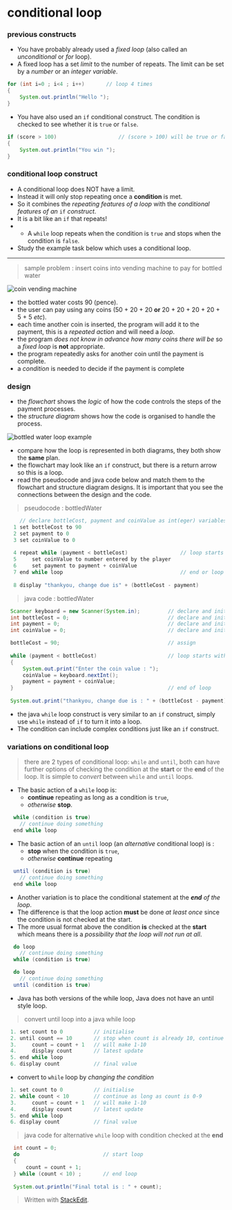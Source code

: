 # conditional loop
### previous constructs
 - You have probably already used a *fixed loop* (also called an *unconditional* or *for* loop).
 - A fixed loop has a set *limit* to the number of repeats. The limit can be set by a *number* or an *integer variable*.

```java
for (int i=0 ; i<4 ; i++)		// loop 4 times
{
	System.out.println("Hello ");
}
```

- You have also used an `if` conditional construct. The condition is checked to see whether it is `true` or `false`.

```java
if (score > 100)	                // (score > 100) will be true or false
{
	System.out.println("You win ");
}
```
### conditional loop construct
- A conditional loop does NOT have a limit.
- Instead it will only stop repeating once a **condition** is met. 
- So it combines the *repeating features of a loop* with the *conditional features of an* `if` *construct*. 
- It is a bit like an `if` that repeats!
- - A `while` loop repeats when the condition is `true` and stops when the condition is `false`.
- Study the example task below which uses a conditional loop.
---
> sample problem : insert coins into vending machine to pay for bottled water

![coin vending machine](https://i1.wp.com/bookacan.com/wp-content/uploads/2018/01/coin-operated-water-vending-machine.jpg?resize=250,250&ssl=1)
- the bottled water costs 90 (pence).
- the user can pay using any coins (50 + 20 + 20 **or** 20 + 20 + 20 + 20 + 5 + 5 *etc*).
- each time another coin is inserted, the program will add it to the payment, this is a *repeated action* and will need a *loop*.
- the program *does not know in advance how many coins there will be* so a *fixed loop* is **not** appropriate.
- the program repeatedly asks for another coin until the payment is complete.
- a *condition* is needed to decide if the payment is complete

### design
- the *flowchart* shows the *logic* of how the code controls the steps of the payment processes.
- the *structure diagram* shows how the code is organised to handle the process.

![bottled water loop example](https://lh3.googleusercontent.com/stKY_Th1qYx6fUyO5Zyp2BrM2O_eKoaMftgQEQuR8PDPUR9h-aiY0fLJcIexgMD1jLHtP6He031U=s1000 "bottled water loop example")

- compare how the loop is represented in both diagrams, they both show the **same** plan.
- the flowchart may look like an `if` construct, but there is a return arrow so this is a loop.
- read the pseudocode and java code below and match them to the flowchart and structure diagram designs. It is important that you see the connections between the design and the code.

> pseudocode : bottledWater

```java
	// declare bottleCost, payment and coinValue as int(eger) variables
  1 set bottleCost to 90
  2 set payment to 0
  3 set coinValue to 0
  
  4 repeat while (payment < bottleCost)					// loop starts with a condition
  5     set coinValue to number entered by the player
  6     set payment to payment + coinValue
  7 end while loop										// end or loop
  
  8 display "thankyou, change due is" + (bottleCost - payment)
``` 
> java code : bottledWater
```java
 Scanner keyboard = new Scanner(System.in);			// declare and initialise
 int bottleCost = 0;								// declare and initialise
 int payment = 0;									// declare and initialise
 int coinValue = 0;									// declare and initialise

 bottleCost = 90;									// assign
 
 while (payment < bottleCost)						// loop starts with a condition
 {
     System.out.print("Enter the coin value : ");
     coinValue = keyboard.nextInt();
     payment = payment + coinValue;
 }													// end of loop
 
 System.out.print("thankyou, change due is : " + (bottleCost - payment));
``` 
- the java `while` loop construct is very similar to an `if` construct, simply use `while` instead of `if` to turn it into a loop.
- The condition can include complex conditions just like an `if` construct.

### variations on conditional loop
> there are 2 types of conditional loop: `while` and `until`, both can have further options of checking the condition at the **start** or the **end** of the loop. It is simple to *convert* between `while` and `until` loops.
- The basic action of a `while` loop is: 
  - **continue** repeating as long as a condition is `true`, 
  - *otherwise* **stop**.
```java
  while (condition is true)
    // continue doing something
  end while loop
```
- The basic action of an `until` loop (an *alternative* conditional loop) is : 
  - **stop** when the condition is `true`, 
  - *otherwise* **continue** repeating
```java
  until (condition is true)
    // continue doing something
  end while loop
```
- Another variation is to place the conditional statement at the ***end** of the loop*.
- The difference is that the loop action **must** be done *at least once* since the condition is not checked at the start.
- The more usual format above the condition **is** checked at the **start** which means there is a *possibility that the loop will not run at all*.
```java
  do loop
    // continue doing something
  while (condition is true)
``` 
```java
  do loop
    // continue doing something
  until (condition is true)
``` 
- Java has both versions of the while loop, Java does not have an until style loop.
> convert until loop into a java while loop

```java
 1. set count to 0          // initialise
 2. until count == 10       // stop when count is already 10, continue otherwise
 3.     count = count + 1   // will make 1-10
 4.     display count       // latest update
 5. end while loop
 6. display count           // final value
```
- convert to `while` loop by *changing the condition*
```java
 1. set count to 0          // initialise
 2. while count < 10        // continue as long as count is 0-9
 3.     count = count + 1   // will make 1-10
 4.     display count       // latest update
 5. end while loop
 6. display count           // final value
```
> java code for alternative `while` loop with condition checked at the **end**
```java
  int count = 0;               
  do                           // start loop
  {
      count = count + 1;            
  } while (count < 10) ;       // end loop
  
  System.out.println("Final total is : " + count);
```

> Written with [StackEdit](https://stackedit.io/).


<!--stackedit_data:
eyJoaXN0b3J5IjpbMzU3ODk5MTU3XX0=
-->